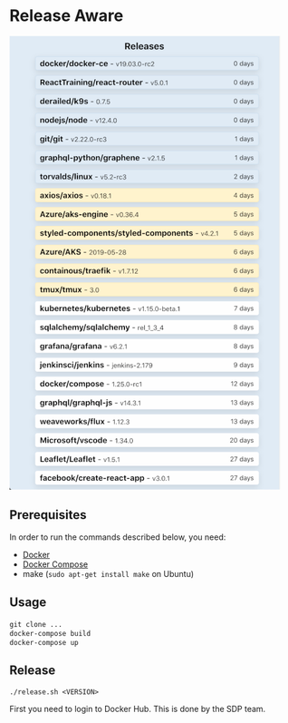 # Release Aware

![How it looks like](example.png?raw=true "How it looks like")

## Prerequisites

In order to run the commands described below, you need:
- [Docker](https://www.docker.com/) 
- [Docker Compose](https://docs.docker.com/compose/)
- make (`sudo apt-get install make` on Ubuntu)

## Usage

```
git clone ...
docker-compose build
docker-compose up
```

## Release

```
./release.sh <VERSION>
```

First you need to login to Docker Hub.
This is done by the SDP team.
